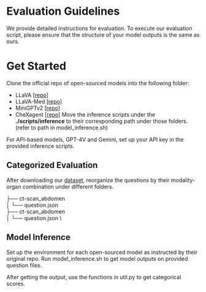 # Evaluation Guidelines
We provide detailed instructions for evaluation. 
To execute our evaluation script, please ensure that the structure of your model outputs is the same as ours.

# Get Started

Clone the official repo of open-sourced models into the following folder:
* LLaVA [[repo]](https://github.com/haotian-liu/LLaVA)
* LLaVA-Med [[repo]](https://github.com/microsoft/LLaVA-Med)
* MiniGPTv2 [[repo]](https://github.com/Vision-CAIR/MiniGPT-4)
* CheXagent [[repo]](https://github.com/Stanford-AIMI/CheXagent)
Move the inference scripts under the **./scripts/inference** to their corresponding path under those folders. (refer to path in model_inference.sh)

For API-based models, GPT-4V and Gemini, set up your API key in the provided inference scripts.

## Categorized Evaluation

After downloading our [dataset](https://huggingface.co/datasets/rippleripple/ProbMed), reorganize the questions by their modality-organ combination under different folders.

├── ct-scan_abdomen \
│   └── question.json \
├── ct-scan_abdomen \
│   └── question.json \

## Model Inference

Set up the environment for each open-sourced model as instructed by their original repo. Run model_inference.sh to get model outputs on provided question files.

After getting the output, use the functions in util.py to get categorical scores.
